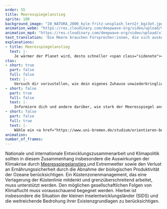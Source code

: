 ```yaml
---
order: 55
title: Meeresspiegelanstieg
sprite: 180
background_image: "20_NATURA_2000_kyle-fritz-unsplash_lern2r_bgz3ot.jpg#4cd4ff"
animation_webm: "https://res.cloudinary.com/deepwave-org/video/upload/v1722436474/mo55_zyk7yh.webm"
animation_mp4: "https://res.cloudinary.com/deepwave-org/video/upload/v1721821320/mo55_qttrmr.mp4"
text_translation: 'Die Meere brauchen Fürsprecher:innen, die sich auskennen. Weil sie mit den Meeren leben. Weil sie wissen, was auf uns alle zukommt, weil sie es jetzt schon erleben. Und wir brauchen politische Strukturen, in denen sie etwas zu sagen haben. '
explanations:
- title: Meeresspiegelanstieg
  text: |-
    Je wärmer der Planet wird, desto schneller <span class="sidenote"><cite class="icon-link_external"><a href="https://www.geomar.de/entdecken/meeresspiegel" target="_blank" rel="noopener">"Der Meeresspiegelanstieg nimmt an Fahrt auf! Wo ist Endstation?" / GEOMAR</a></cite><span>steigt</span></span> der Meeresspiegel – bekanntermaßen durch das Abschmelzen der Polkappen, weniger bekanntermaßen durch die thermische Ausdehnung des Meerwassers, noch weniger bekanntermaßen mit großen regionalen <span class="sidenote"><cite class="icon-link_external"><a href="https://sealevel.nasa.gov/faq/9/are-sea-levels-rising-the-same-all-over-the-world-as-if-were-filling-a-giant-bathtub/" target="_blank" rel="noopener">"Are sea levels rising the same all over the world, as if we're filling a giant bathtub?" / NASA Sea Level Change</a></cite><span>Schwankungen</span></span>. Langfristige Projektionen für den erwartbaren Anstieg sind superkomplex, weil dafür viele Annahmen gemacht werden müssen. Der IPCC bietet dafür ganze sieben verschiedene <span class="sidenote"><cite class="icon-link_external"><a href="https://sealevel.nasa.gov/ipcc-ar6-sea-level-projection-tool?type=global&data_layer=scenario" target="_blank" rel="noopener">"Projected Sea Level Rise Under Different SSP Scenarios" / NASA Sea Level Change</a></cite><span>Szenarien</span></span> an, die vor allem davon abhängen, wie entschieden und schnell es der Weltgemeinschaft gelingt, mit dem Verbrennen von Zeug aufzuhören; sie reichen von 18 bis 23 Zentimeter im Jahr 2050; von 57 bis 132 Zentimeter im Jahr <span class="expander"><span class="trigger">2150.</span><span class="info">mit teilweise sehr großen Unsicherheitsmargen rundherum, die auch ein Maximum von 5 Metern und mehr nicht völlig ausschließen - und wohlgemerkt durchschnittlich, mit großer regionaler Streuung. An der Ostküste der USA zum Beispiel <span class="sidenote"><cite class="icon-link_external"><a href="https://www.geomar.de/entdecken/meeresspiegel" target="_blank" rel="noopener">"Der Meeresspiegelanstieg nimmt an Fahrt auf! Wo ist Endstation?" / GEOMAR</a></cite><span>steigt</span></span> das Wasser laut einer <a href="https://www.theguardian.com/environment/2012/jun/24/us-east-coast-sea-level-rise" target="_blank">Nature-Studie</a> 3-4mal so schnell wie im globalen Durchschnitt</span></span> Um diese auf den ersten Blick scheinbar kleinen Zahlen in Relation zu setzen: <span class="sidenote"><cite class="icon-link_external"><a href="https://www.nrdc.org/stories/bangladesh-country-underwater-culture-move" target="_blank" rel="noopener">"Bangladesh: A Country Underwater, a Culture on the Move" / Natural Resources Defense Council</a></cite><span>Bangladesh</span></span> zum Beispiel wird bis 2050 voraussichtlich 17% seiner Landfläche verlieren, und damit um die 20 Millionen Menschen ihr Zuhause. Die <span class="sidenote"><cite class="icon-link_external"><a href="https://only.one/read/sinking-islands-rising-costs" target="_blank" rel="noopener">"Sinking islands, rising costs: The Maldives’ race against climate change" / Only One</a></cite><span>Malediven</span></span> könnten bis 2050 zu 80% unbewohnbar sein. <span class="sidenote"><cite class="icon-link_external"><a href="https://earth.org/sea-level-rise-nyc/" target="_blank" rel="noopener">"Sea Level Rise NYC: Causes, Consequences, and Solutions" / Earth.org</a></cite><span>New York</span></span> darf sich auf regelmäßige Überflutungen seiner <span class="expander"><span class="trigger">U-Bahn-Schächte einstellen.</span><span class="info">Für eine emotionale, ästhetische, spannende und trotz allem Leid erstaunlich inspirierende Veranschaulichung eines überfluteten Big Apple lese man unbedingt Kim Stanley Robinsons Roman <a href="https://www.inverse.com/science/28753-new-york-2140-kim-stanley-robinson-sea-level" target="_blank"><span class="sidenote"><cite class="icon-link_external"><a href="https://earth.org/sea-level-rise-nyc/" target="_blank" rel="noopener">"Sea Level Rise NYC: Causes, Consequences, and Solutions" / Earth.org</a></cite><span>New York</span></span> 2140</a></span></span>
ctas:
- short: true
  part: false
  full: false
  text: |-
    Versuch dir vorzustellen, wie dein eigenes Zuhause unwiederbringlich durch den steigenden Meeresspiegel überflutet wird.
- short: false
  part: true
  full: false
  text: |-
    Informiere dich und andere darüber, wie stark der Meeresspiegel ansteigen könnte, zum Beispiel <a href="https://coastal.climatecentral.org/map/6/6.0221/54.3623/?theme=sea_level_rise&map_type=coastal_dem_comparison&basemap=roadmap&contiguous=true&elevation_model=best_available&forecast_year=2100&pathway=rcp85&percentile=p95&refresh=true&return_level=return_level_1&rl_model=coast_rp&slr_model=kopp_2017" target="_blank">hier</a>
- short: false
  part: false
  full: true
  text: |-
    Wähle ein <a href="https://www.uni-bremen.de/studium/orientieren-bewerben/studienangebot/dbs/study/19?cHash=9c3807421f70089834bedb08e209387e" target="_blank">Studium</a> oder Job in den Bereichen Umweltplanung, Naturschutz, Biologie oder Jura, um dich für eine Abmilderung der Klimakrise einzusetzen.
animation:
number_of_frames:
---
```

Nationale und internationale Entwicklungszusammenarbeit und Klimapolitik sollten in diesem Zusammenhang insbesondere die Auswirkungen der Klimakrise durch [Meeresspiegelanstieg ](# "Meeresspiegelanstieg")und Extremwetter sowie den Verlust an Ernährungssicherheit durch die Abnahme der biologischen Produktivität der Ozeane berücksichtigen. Ein Küstenzonenmanagement, das eine Verlagerung der Küstenlinie mitdenkt und grenzüberschreitend arbeitet, muss unterstützt werden. Den möglichen gesellschaftlichen Folgen von Klimaflucht muss vorausschauend begegnet werden. Hierbei ist insbesondere die Situation der kleinen Inselentwicklungsländer (SIDS) und die weitreichende Bedrohung ihrer Existenzgrundlagen zu berücksichtigen.